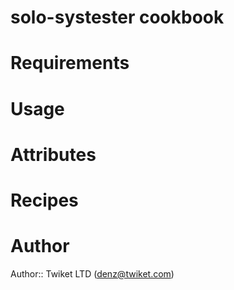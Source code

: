 # solo-systester cookbook

# Requirements

# Usage

# Attributes

# Recipes

# Author

Author:: Twiket LTD (<denz@twiket.com>)

